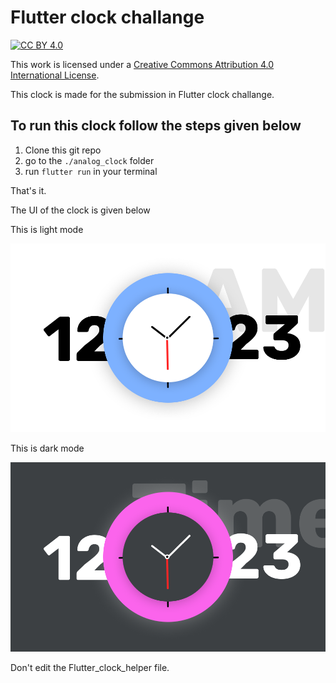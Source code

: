 # Flutter clock challange

[![CC BY 4.0][cc-by-shield]][cc-by]

This work is licensed under a [Creative Commons Attribution 4.0 International
License][cc-by].

[cc-by]: http://creativecommons.org/licenses/by/4.0/
[cc-by-shield]: https://img.shields.io/badge/License-CC%20BY%204.0-lightgrey.svg

This clock is made for the submission in Flutter clock challange.

## To run this clock follow the steps given below

1. Clone this git repo
2. go to the <code>./analog_clock</code> folder
3. run <code>flutter run</code> in your terminal

That's it.

The UI of the clock is given below

This is light mode

![light mode](./analog_clock/assets/Frame1.png)

This is dark mode

![light mode](./analog_clock/assets/Frame2.png)

Don't edit the Flutter_clock_helper file.